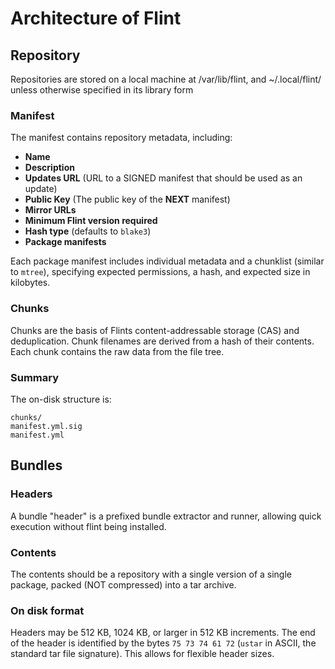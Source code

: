# Architecture of Flint

## Repository

Repositories are stored on a local machine at /var/lib/flint, and ~/.local/flint/ unless otherwise specified in its library form

### Manifest

The manifest contains repository metadata, including:

- **Name**
- **Description**
- **Updates URL** (URL to a SIGNED manifest that should be used as an update)
- **Public Key** (The public key of the **NEXT** manifest)
- **Mirror URLs**
- **Minimum Flint version required**
- **Hash type** (defaults to `blake3`)
- **Package manifests**

Each package manifest includes individual metadata and a chunklist (similar to `mtree`), specifying expected permissions, a hash, and expected size in kilobytes.

### Chunks

Chunks are the basis of Flints content-addressable storage (CAS) and deduplication. Chunk filenames are derived from a hash of their contents.
Each chunk contains the raw data from the file tree.

### Summary

The on-disk structure is:

```
chunks/
manifest.yml.sig
manifest.yml
```

## Bundles

### Headers

A bundle "header" is a prefixed bundle extractor and runner, allowing quick execution without flint being installed.

### Contents

The contents should be a repository with a single version of a single package, packed (NOT compressed) into a tar archive.

### On disk format

Headers may be 512 KB, 1024 KB, or larger in 512 KB increments. The end of the header is identified by the bytes `75 73 74 61 72` (`ustar` in ASCII, the standard tar file signature). This allows for flexible header sizes.
